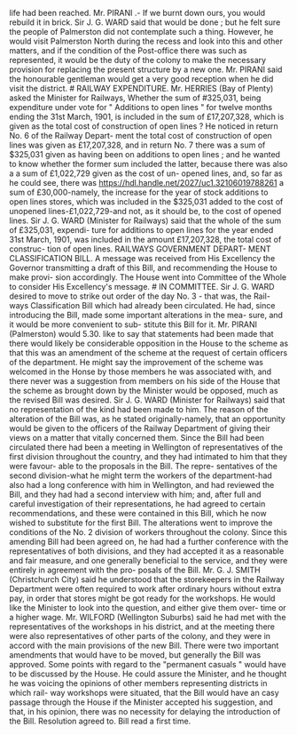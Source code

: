 life had been reached. Mr. PIRANI .- If we burnt down ours, you would rebuild it in brick. Sir J. G. WARD said that would be done ; but he felt sure the people of Palmerston did not contemplate such a thing. However, he would visit Palmerston North during the recess and look into this and other matters, and if the condition of the Post-office there was such as represented, it would be the duty of the colony to make the necessary provision for replacing the present structure by a new one. Mr. PIRANI said the honourable gentleman would get a very good reception when he did visit the district. # RAILWAY EXPENDITURE. Mr. HERRIES (Bay of Plenty) asked the Minister for Railways, Whether the sum of #325,031, being expenditure under vote for " Additions to open lines " for twelve months ending the 31st March, 1901, is included in the sum of £17,207,328, which is given as the total cost of construction of open lines ? He noticed in return No. 6 of the Railway Depart- ment the total cost of construction of open lines was given as £17,207,328, and in return No. 7 there was a sum of $325,031 given as having been on additions to open lines ; and he wanted to know whether the former sum included the latter, because there was also a a sum of £1,022,729 given as the cost of un- opened lines, and, so far as he could see, there was https://hdl.handle.net/2027/uc1.32106019788261 a sum of £30,000-namely, the increase for the year of stock additions to open lines stores, which was included in the $325,031 added to the cost of unopened lines-£1,022,729-and not, as it should be, to the cost of opened lines. Sir J. G. WARD (Minister for Railways) said that the whole of the sum of £325,031, expendi- ture for additions to open lines for the year ended 31st March, 1901, was included in the amount £17,207,328, the total cost of construc- tion of open lines. RAILWAYS GOVERNMENT DEPART- MENT CLASSIFICATION BILL. A message was received from His Excellency the Governor transmitting a draft of this Bill, and recommending the House to make provi- sion accordingly. The House went into Committee of the Whole to consider His Excellency's message. # IN COMMITTEE. Sir J. G. WARD desired to move to strike out order of the day No. 3 - that was, the Rail- ways Classification Bill which had already been circulated. He had, since introducing the Bill, made some important alterations in the mea- sure, and it would be more convenient to sub- stitute this Bill for it. Mr. PIRANI (Palmerston) would 5.30. like to say that statements had been made that there would likely be considerable opposition in the House to the scheme as that this was an amendment of the scheme at the request of certain officers of the department. He might say the improvement of the scheme was welcomed in the Honse by those members he was associated with, and there never was a suggestion from members on his side of the House that the scheme as brought down by the Minister would be opposed, much as the revised Bill was desired. Sir J. G. WARD (Minister for Railways) said that no representation of the kind had been made to him. The reason of the alteration of the Bill was, as he stated originally-namely, that an opportunity would be given to the officers of the Railway Department of giving their views on a matter that vitally concerned them. Since the Bill had been circulated there had been a meeting in Wellington of representatives of the first division throughout the country, and they had intimated to him that they were favour- able to the proposals in the Bill. The repre- sentatives of the second division-what he might term the workers of the department-had also had a long conference with him in Wellington, and had reviewed the Bill, and they had had a second interview with him; and, after full and careful investigation of their representations, he had agreed to certain recommendations, and these were contained in this Bill, which he now wished to substitute for the first Bill. The alterations went to improve the conditions of the No. 2 division of workers throughout the colony. Since this amending Bill had been agreed on, he had had a further conference with the representatives of both divisions, and they had accepted it as a reasonable and fair measure, and one generally beneficial to the service, and they were entirely in agreement with the pro- posals of the Bill. Mr. G. J. SMITH (Christchurch City) said he understood that the storekeepers in the Railway Department were often required to work after ordinary hours without extra pay, in order that stores might be got ready for the workshops. He would like the Minister to look into the question, and either give them over- time or a higher wage. Mr. WILFORD (Wellington Suburbs) said he had met with the representatives of the workshops in his district, and at the meeting there were also representatives of other parts of the colony, and they were in accord with the main provisions of the new Bill. There were two important amendments that would have to be moved, but generally the Bill was approved. Some points with regard to the "permanent casuals " would have to be discussed by the House. He could assure the Minister, and he thought he was voicing the opinions of other members representing districts in which rail- way workshops were situated, that the Bill would have an casy passage through the House if the Minister accepted his suggestion, and that, in his opinion, there was no necessity for delaying the introduction of the Bill. Resolution agreed to. Bill read a first time. 